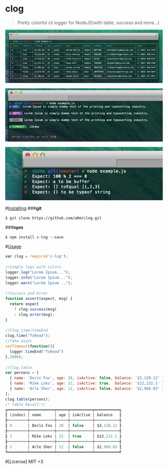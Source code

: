 clog
====
> Pretty colorful cli logger for NodeJS(with table, success and more...) 

![Screenshot](https://raw.githubusercontent.com/a8m/clog/master/screenshot/table.jpg)

![Screenshot](https://raw.githubusercontent.com/a8m/clog/master/screenshot/logs.jpg)

![Screenshot](https://raw.githubusercontent.com/a8m/clog/master/screenshot/expections.jpg)

#[Installing](#installing)
###**git**
```
$ git clone https://github.com/a8m/clog.git
```
###**npm**
```
$ npm install c-log --save
```

#[Usage](#usage)
```js
var clog = require('c-log');

//Simple logs with colors
logger.log("Lorem Ipsum...");
logger.info("Lorem Ipsum...");
logger.warn("Lorem Ipsum ..");

//Success and Error
function assert(expect, msg) {
  return expect 
    ? clog.success(msg) 
    : clog.error(msg);
}

//Clog.time/timeEnd
clog.time("fsRead");
//fake async
setTimeout(function(){
  logger.timeEnd("fsRead")
},2000);

//Clog.table
var persons = [
  { name: 'Doris Fox', age: 20, isActive: false, balance: '$3,128.12' },
  { name: 'Mike Loks', age: 32, isActive: true,  balance: '$12,132.1' },
  { name: 'Arle Sher', age: 12, isActive: false, balance: '$2,968.83' }
];
clog.table(persons);
/* Table Result:*/
╔═════════╤═══════════╤═════╤══════════╤═══════════╗
║ (index) │ name      │ age │ isActive │ balance   ║
╟─────────┼───────────┼─────┼──────────┼───────────╢
║ 0       │ Doris Fox │ 20  │ false    │ $3,128.12 ║
╟─────────┼───────────┼─────┼──────────┼───────────╢
║ 1       │ Mike Loks │ 32  │ true     │ $12,132.1 ║
╟─────────┼───────────┼─────┼──────────┼───────────╢
║ 2       │ Arle Sher │ 12  │ false    │ $2,968.83 ║
╚═════════╧═══════════╧═════╧══════════╧═══════════╝
```
#[License]
MIT <3
